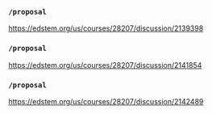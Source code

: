 ### `/proposal`
https://edstem.org/us/courses/28207/discussion/2139398
### `/proposal`
https://edstem.org/us/courses/28207/discussion/2141854
### `/proposal`
https://edstem.org/us/courses/28207/discussion/2142489
